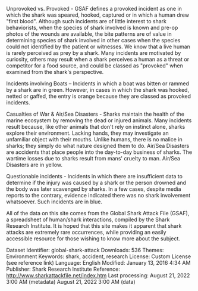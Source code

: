 Unprovoked vs. Provoked - GSAF defines a provoked incident as one in which the shark was speared, hooked, captured or in which a human drew "first blood". Although such incidents are of little interest to shark behaviorists, when the species of shark involved is known and pre-op photos of the wounds are available, the bite patterns are of value in determining species of shark involved in other cases when the species could not identified by the patient or witnesses. We know that a live human is rarely perceived as prey by a shark. Many incidents are motivated by curiosity, others may result when a shark perceives a human as a threat or competitor for a food source, and could be classed as "provoked" when examined from the shark's perspective.

Incidents involving Boats – Incidents in which a boat was bitten or rammed by a shark are in green. However, in cases in which the shark was hooked, netted or gaffed, the entry is orange because they are classed as provoked incidents.

Casualties of War & Air/Sea Disasters - Sharks maintain the health of the marine ecosystem by removing the dead or injured animals. Many incidents result because, like other animals that don't rely on instinct alone, sharks explore their environment. Lacking hands, they may investigate an unfamiliar object with their mouths. Unlike humans, there is no malice in sharks; they simply do what nature designed them to do. Air/Sea Disasters are accidents that place people into the day-to-day business of sharks. The wartime losses due to sharks result from mans' cruelty to man. Air/Sea Disasters are in yellow.

Questionable incidents - Incidents in which there are insufficient data to determine if the injury was caused by a shark or the person drowned and the body was later scavenged by sharks. In a few cases, despite media reports to the contrary, evidence indicated there was no shark involvement whatsoever. Such incidents are in blue.

All of the data on this site comes from the Global Shark Attack File (GSAF), a spreadsheet of human/shark interactions, compiled by the Shark Research Institute. It is hoped that this site makes it apparent that shark attacks are extremely rare occurrences, while providing an easily accessible resource for those wishing to know more about the subject.


Dataset Identifier: global-shark-attack
Downloads: 536
Themes: Environment
Keywords: shark, accident, research
License: Custom License (see reference link)
Language: English
Modified: January 13, 2016 4:34 AM
Publisher: Shark Research Institute
Reference: http://www.sharkattackfile.net/index.htm
Last processing: 
  August 21, 2022 3:00 AM (metadata)
  August 21, 2022 3:00 AM (data)